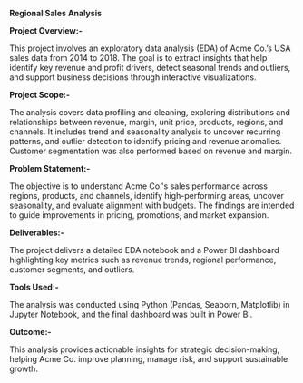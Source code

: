 **Regional Sales Analysis**

**Project Overview:-**

This project involves an exploratory data analysis (EDA) of Acme Co.’s USA sales data from 2014 to 2018. The goal is to extract insights that help identify key revenue and profit drivers, detect seasonal trends and outliers, and support business decisions through interactive visualizations.

**Project Scope:-**

The analysis covers data profiling and cleaning, exploring distributions and relationships between revenue, margin, unit price, products, regions, and channels. It includes trend and seasonality analysis to uncover recurring patterns, and outlier detection to identify pricing and revenue anomalies. Customer segmentation was also performed based on revenue and margin.

**Problem Statement:-**

The objective is to understand Acme Co.'s sales performance across regions, products, and channels, identify high-performing areas, uncover seasonality, and evaluate alignment with budgets. The findings are intended to guide improvements in pricing, promotions, and market expansion.

**Deliverables:-**

The project delivers a detailed EDA notebook and a Power BI dashboard highlighting key metrics such as revenue trends, regional performance, customer segments, and outliers.

**Tools Used:-**

The analysis was conducted using Python (Pandas, Seaborn, Matplotlib) in Jupyter Notebook, and the final dashboard was built in Power BI.

**Outcome:-**

This analysis provides actionable insights for strategic decision-making, helping Acme Co. improve planning, manage risk, and support sustainable growth.

